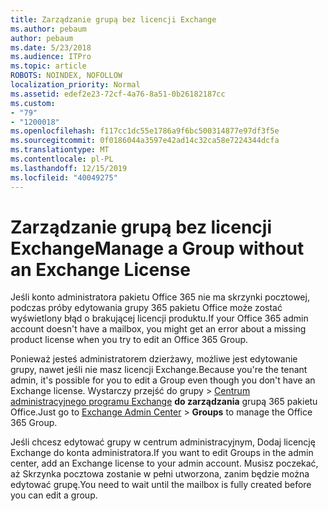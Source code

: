 ```yaml
---
title: Zarządzanie grupą bez licencji Exchange
ms.author: pebaum
author: pebaum
ms.date: 5/23/2018
ms.audience: ITPro
ms.topic: article
ROBOTS: NOINDEX, NOFOLLOW
localization_priority: Normal
ms.assetid: edef2e23-72cf-4a76-8a51-0b26182187cc
ms.custom:
- "79"
- "1200018"
ms.openlocfilehash: f117cc1dc55e1786a9f6bc500314877e97df3f5e
ms.sourcegitcommit: 0f0186044a3597e42ad14c32ca58e7224344dcfa
ms.translationtype: MT
ms.contentlocale: pl-PL
ms.lasthandoff: 12/15/2019
ms.locfileid: "40049275"
---
```

# <a name="manage-a-group-without-an-exchange-license"></a><span data-ttu-id="22f53-102">Zarządzanie grupą bez licencji Exchange</span><span class="sxs-lookup"><span data-stu-id="22f53-102">Manage a Group without an Exchange License</span></span>

<span data-ttu-id="22f53-103">Jeśli konto administratora pakietu Office 365 nie ma skrzynki pocztowej, podczas próby edytowania grupy 365 pakietu Office może zostać wyświetlony błąd o brakującej licencji produktu.</span><span class="sxs-lookup"><span data-stu-id="22f53-103">If your Office 365 admin account doesn't have a mailbox, you might get an error about a missing product license when you try to edit an Office 365 Group.</span></span>
  
<span data-ttu-id="22f53-104">Ponieważ jesteś administratorem dzierżawy, możliwe jest edytowanie grupy, nawet jeśli nie masz licencji Exchange.</span><span class="sxs-lookup"><span data-stu-id="22f53-104">Because you're the tenant admin, it's possible for you to edit a Group even though you don't have an Exchange license.</span></span> <span data-ttu-id="22f53-105">Wystarczy przejść do grupy \> [Centrum administracyjnego programu Exchange](https://outlook.office365.com/ecp.aspx) **do zarządzania** grupą 365 pakietu Office.</span><span class="sxs-lookup"><span data-stu-id="22f53-105">Just go to [Exchange Admin Center](https://outlook.office365.com/ecp.aspx) \> **Groups** to manage the Office 365 Group.</span></span>
  
<span data-ttu-id="22f53-106">Jeśli chcesz edytować grupy w centrum administracyjnym, Dodaj licencję Exchange do konta administratora.</span><span class="sxs-lookup"><span data-stu-id="22f53-106">If you want to edit Groups in the admin center, add an Exchange license to your admin account.</span></span> <span data-ttu-id="22f53-107">Musisz poczekać, aż Skrzynka pocztowa zostanie w pełni utworzona, zanim będzie można edytować grupę.</span><span class="sxs-lookup"><span data-stu-id="22f53-107">You need to wait until the mailbox is fully created before you can edit a group.</span></span>
  
